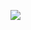 ![](https://github-readme-stats.vercel.app/api?username=你的用户名&show_icons=true&theme=dark&count_private=true)
